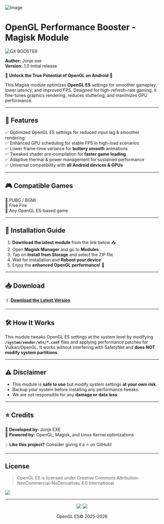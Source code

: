 ![Image](https://github.com/user-attachments/assets/a3309c6f-ca61-4e63-8f8a-3b5ded0db9b0)

# OpenGL Performance Booster - Magisk Module  

![GX BOOSTER](https://img.shields.io/badge/Magisk-Module-green?style=for-the-badge)  

**Author:** Jonje exe  
**Version:** 1.0 Initial release 

🚀 **Unlock the True Potential of OpenGL on Android** 🚀  

This Magisk module optimizes **OpenGL ES** settings for smoother gameplay, lower latency, and improved FPS. Designed for high-refresh-rate gaming, it fine-tunes graphics rendering, reduces stuttering, and maximizes GPU performance.  

---

## 📌 Features
✅ Optimized OpenGL ES settings for reduced input lag & smoother rendering  
✅ Enhanced GPU scheduling for stable FPS in high-load scenarios  
✅ Lower frame-time variance for **buttery smooth** animations  
✅ Tweaked shader pre-compilation for **faster game loading**  
✅ Adaptive thermal & power management for sustained performance  
✅ Universal compatibility with **all Android devices & GPUs**  

---

## 🎮 Compatible Games
🔹 PUBG / BGMI  
🔹 Free Fire  
🔹 Any OpenGL ES-based game  

---

## 🔧 Installation Guide
1. **Download the latest module** from the link below 📥  
2. Open **Magisk Manager** and go to **Modules**  
3. Tap on **Install from Storage** and select the ZIP file  
4. Wait for installation and **Reboot your device**  
5. Enjoy the **enhanced OpenGL performance!** 🚀  

---

## 📥 Download
🖇️ **[Download the Latest Version](https://your-download-link.com)**  

---

## 🛠️ How It Works
This module tweaks OpenGL ES settings at the system level by modifying **`/system/vendor/etc/*.conf`** files and applying performance patches for Vulkan/OpenGL. It works without interfering with SafetyNet and **does NOT modify system partitions**.

---

## ⚠️ Disclaimer
- This module is **safe to use** but modify system settings **at your own risk**.  
- Backup your system before installing any performance tweaks.  
- We are not responsible for any **damage or data loss**.  

---

## ⭐ Credits
🔹 **Developed by:** Jonje EXE  
🔹 **Powered by:** OpenGL, Magisk, and Linux Kernel optimizations  

💡 **Like this project?** Consider giving it a ⭐ on GitHub!

---

## License

> OpenGL ES is licensed under Creative Commons Attribution-NonCommercial-NoDerivatives 4.0 International

<a href="https://creativecommons.org/licenses/by-nc-nd/4.0/"><img src="https://img.shields.io/badge/License-CC_BY--NC--ND_4.0-lightgrey.svg?style=flat&logo=creativecommons"/></a>


---

<p align="center">
  <a href="https://t.me/GXBOOST"><img src="https://img.shields.io/badge/Telegram-Channel-blue?logo=telegram&style=social"></a>
  <a href="#"><img src="https://img.shields.io/badge/XDA-Thread-purple?logo=xdadevelopers&style=social"></a>
  <br/>
<p align="center">
 OpenGL ES© 2025-2026
</p>


